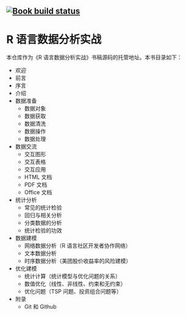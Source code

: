 ## [![Book build status](https://github.com/XiangyunHuang/data-analysis-in-action/workflows/Book-MacOS/badge.svg?event=push)](https://github.com/XiangyunHuang/data-analysis-in-action/actions?workflow=Book-Fedora)

# R 语言数据分析实战

本仓库作为《R 语言数据分析实战》书稿源码的托管地址。本书目录如下：

-   欢迎
-   前言
-   序言
-   介绍
-   数据准备
    -   数据对象
    -   数据获取
    -   数据清洗
    -   数据操作
    -   数据处理
-   数据交流
    -   交互图形
    -   交互表格
    -   交互应用
    -   HTML 文档
    -   PDF 文档
    -   Office 文档
-   统计分析
    -   常见的统计检验
    -   回归与相关分析
    -   分类数据的分析
    -   统计检验的功效
-   数据建模
    -   网络数据分析（R 语言社区开发者协作网络）
    -   文本数据分析
    -   时序数据分析（美团股价收益率的风险建模）
-   优化建模
    -   统计计算（统计模型与优化问题的关系）
    -   数值优化（线性、非线性、约束和无约束）
    -   优化问题（TSP 问题、投资组合问题等）
-   附录
    -   Git 和 Github
